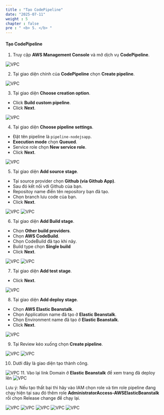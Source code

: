 ```yaml
---
title : "Tạo CodePipeline"
date: "2025-07-11"
weight : 5 
chapter : false
pre : " <b> 5. </b> "
---
```


#### Tạo **CodePipeline**
1. Truy cập **AWS Management Console** và mở dịch vụ **CodePipeline**.
  

![VPC](/images/5.fwd/001-CodePipeline.png)

2. Tại giao diện chính của **CodePipeline** chọn **Create pipeline**.
  
  ![VPC](/images/5.fwd/002-CodePipeline.png)



3. Tại giao diện **Choose creation option**.
  + Click **Build custom pipeline**.
  + Click **Next**.

  ![VPC](/images/5.fwd/003-CodePipeline.png)


4. Tại giao diện **Choose pipeline settings**.
  + Đặt tên pipeline là ```pipeline-nodejsapp```.
  + **Execution mode** chọn **Queued**.
  + Service role chọn **New service role**.
  + Click **Next**.

  ![VPC](/images/5.fwd/004-CodePipeline.png)

5. Tại giao diện **Add source stage**.
  + Tại source provider chọn **Github (via Github App)**.
  + Sau đó kết nối với Github của bạn.
  + Repositoy name điền tên repository bạn đã tạo.
  + Chọn branch lưu code của bạn.
  + Click **Next**.

  ![VPC](/images/5.fwd/005-CodePipeline.png)
  ![VPC](/images/5.fwd/006-CodePipeline.png)

6. Tại giao diện **Add Build stage**.
  + Chọn **Other build providers**.
  + Chọn **AWS CodeBuild**.
  + Chọn CodeBuild đã tạo khi nãy.
  + Build type chọn **Single build**
  + Click **Next**.

  ![VPC](/images/5.fwd/007-CodePipeline.png)
  ![VPC](/images/5.fwd/008-CodePipeline.png)

7. Tại giao diện **Add test stage**.
  + Click **Next**.

  ![VPC](/images/5.fwd/009-CodePipeline.png)

8. Tại giao diện **Add deploy stage**.
  + Chọn **AWS Elastic Beanstalk**.
  + Chọn Application name đã tạo ở **Elastic Beanstalk**.
  + Chọn Environment name đã tạo ở **Elastic Beanstalk**.
  + Click **Next**.

  ![VPC](/images/5.fwd/010-CodePipeline.png)

9. Tại Review kéo xuống chọn **Create pipeline**.

![VPC](/images/5.fwd/011-CodePipeline.png)
![VPC](/images/5.fwd/012-CodePipeline.png)

10. Dưới đây là giao diện tạo thành công.

  ![VPC](/images/5.fwd/013-CodePipeline.png)
11. Vào lại link Domain ở **Elastic Beanstalk** để xem trang đã deploy lên
    ![VPC](/images/5.fwd/014-CodePipeline.png)

Lưu ý: Nếu tạo thất bại thì hãy vào IAM chọn role và tìm role pipeline đang chạy hiện tại sau đó thêm role **AdministratorAccess-AWSElasticBeanstalk** rồi chọn Release change để chạy lại.

![VPC](/images/5.fwd/015-CodePipeline.png)
![VPC](/images/5.fwd/016-CodePipeline.png)
![VPC](/images/5.fwd/017-CodePipeline.png)
![VPC](/images/5.fwd/018-CodePipeline.png)
![VPC](/images/5.fwd/019-CodePipeline.png)